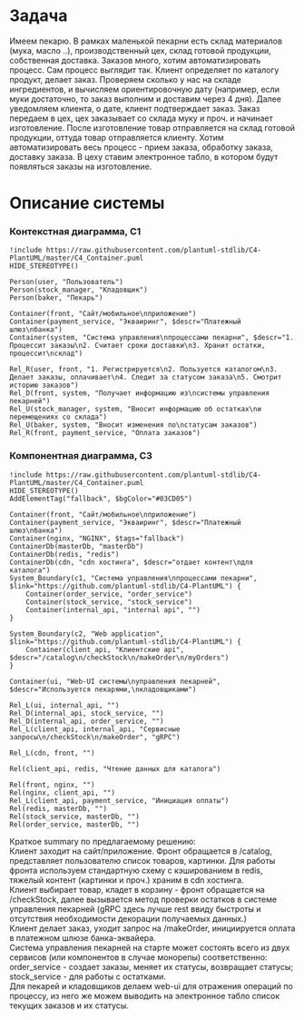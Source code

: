# Задача
Имеем пекарю. В рамках маленькой пекарни есть склад материалов (мука, масло ..), производственный цех, склад готовой продукции, собственная доставка. Заказов много, хотим автоматизировать процесс. Сам процесс выглядит так. Клиент определяет по каталогу продукт, делает заказ. Проверяем сколько у нас на складе ингредиентов, и вычисляем ориентировочную дату (например, если муки достаточно, то заказ выполним и доставим через 4 дня). Далее уведомляем клиента, о дате, клиент подтверждает заказ. Заказ передаем в цех, цех заказывает со склада муку и проч. и начинает изготовление. После изготовление товар отправляется на склад готовой продукции, оттуда товар отправляется клиенту. Хотим автоматизировать весь процесс - прием заказа, обработку заказа, доставку заказа. В цеху ставим электронное табло, в котором будут появляться заказы на изготовление.



# Описание системы
### Контекстная диаграмма, С1
```plantuml
!include https://raw.githubusercontent.com/plantuml-stdlib/C4-PlantUML/master/C4_Container.puml
HIDE_STEREOTYPE()

Person(user, "Пользователь")
Person(stock_manager, "Кладовщик")
Person(baker, "Пекарь")

Container(front, "Сайт/мобильное\nприложение")
Container(payment_service, "Экваиринг", $descr="Платежный шлюз\nбанка")
Container(system, "Система управления\nпроцессами пекарни", $descr="1. Процессит заказы\n2. Считает сроки доставки\n3. Хранит остатки, процессит\nсклад")

Rel_R(user, front, "1. Регистрируется\n2. Пользуется каталогом\n3. Делает заказы, оплачивает\n4. Следит за статусом заказа\n5. Смотрит историю заказов")
Rel_D(front, system, "Получает информацию из\nсистемы управления пекарней")
Rel_U(stock_manager, system, "Вносит информацию об остатках\nи перемещениях со склада")
Rel_U(baker, system, "Вносит изменения по\nстатусам заказов")
Rel_R(front, payment_service, "Оплата заказов")
```
### Компонентная диаграмма, C3
```plantuml
!include https://raw.githubusercontent.com/plantuml-stdlib/C4-PlantUML/master/C4_Container.puml
HIDE_STEREOTYPE()
AddElementTag("fallback", $bgColor="#03CD05")

Container(front, "Сайт/мобильное\nприложение")
Container(payment_service, "Экваиринг", $descr="Платежный шлюз\nбанка")
Container(nginx, "NGINX", $tags="fallback")
ContainerDb(masterDb, "masterDb")
ContainerDb(redis, "redis")
ContainerDb(cdn, "cdn хостинга", $descr="отдает контент\nдля каталога")
System_Boundary(c1, "Система управления\nпроцессами пекарни", $link="https://github.com/plantuml-stdlib/C4-PlantUML") {
    Container(order_service, "order_service")
    Container(stock_service, "stock_service")
    Container(internal_api, "internal api", "")
}

System_Boundary(c2, "Web application", $link="https://github.com/plantuml-stdlib/C4-PlantUML") {
    Container(client_api, "Клиентские api", $descr="/catalog\n/checkStock\n/makeOrder\n/myOrders")
}

Container(ui, "Web-UI системы\nуправления пекарней", $descr="Используется пекарями,\nкладовщиками")

Rel_L(ui, internal_api, "")
Rel_D(internal_api, stock_service, "")
Rel_D(internal_api, order_service, "")
Rel_L(client_api, internal_api, "Сервисные запросы\n/checkStock\n/makeOrder", "gRPC")

Rel_L(cdn, front, "")

Rel(client_api, redis, "Чтение данных для каталога")

Rel(front, nginx, "")
Rel(nginx, client_api, "")
Rel_L(client_api, payment_service, "Инициация оплаты")
Rel(redis, masterDb, "")
Rel(stock_service, masterDb, "")
Rel(order_service, masterDb, "")
```
Краткое summary по предлагаемому решению:\
Клиент заходит на сайт/приложение. Фронт обращается в /catalog, представляет пользователю список товаров, картинки. Для работы фронта используем стандартную схему с кэшированием в redis, тяжелый контент (картинки и проч.) храним в cdn хостинга.\
Клиент выбирает товар, кладет в корзину - фронт обращается на /checkStock, далее вызывается метод проверки остатков в системе управления пекарней (gRPC здесь лучше rest ввиду быстроты и отсутствия необходимости декорации получаемых данных.)\
Клиент делает заказ, уходит запрос на /makeOrder, инициируется оплата в платежном шлюзе банка-эквайера.\
Система управления пекарней на старте может состоять всего из двух сервисов (или компонентов в случае монорепы) соответственно:\
order_service - создает заказы, меняет их статусы, возвращает статусы;\
stock_service - для работы с остатками.\
Для пекарей и кладовщиков делаем web-ui для отражения операций по процессу, из него же можем выводить на электронное табло список текущих заказов и их статусы.

